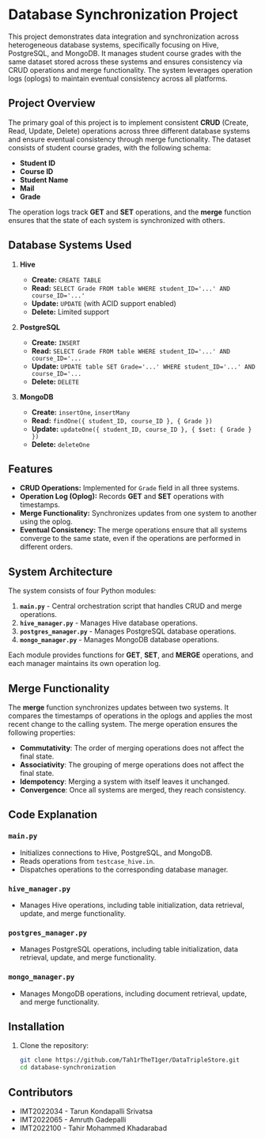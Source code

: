 # Database Synchronization Project

This project demonstrates data integration and synchronization across heterogeneous database systems, specifically focusing on Hive, PostgreSQL, and MongoDB. It manages student course grades with the same dataset stored across these systems and ensures consistency via CRUD operations and merge functionality. The system leverages operation logs (oplogs) to maintain eventual consistency across all platforms.

## Project Overview

The primary goal of this project is to implement consistent **CRUD** (Create, Read, Update, Delete) operations across three different database systems and ensure eventual consistency through merge functionality. The dataset consists of student course grades, with the following schema:

- **Student ID**
- **Course ID**
- **Student Name**
- **Mail**
- **Grade**

The operation logs track **GET** and **SET** operations, and the **merge** function ensures that the state of each system is synchronized with others.

## Database Systems Used

1. **Hive**
   - **Create:** `CREATE TABLE`
   - **Read:** `SELECT Grade FROM table WHERE student_ID='...' AND course_ID='...'`
   - **Update:** `UPDATE` (with ACID support enabled)
   - **Delete:** Limited support

2. **PostgreSQL**
   - **Create:** `INSERT`
   - **Read:** `SELECT Grade FROM table WHERE student_ID='...' AND course_ID='...`
   - **Update:** `UPDATE table SET Grade='...' WHERE student_ID='...' AND course_ID='...`
   - **Delete:** `DELETE`

3. **MongoDB**
   - **Create:** `insertOne`, `insertMany`
   - **Read:** `findOne({ student_ID, course_ID }, { Grade })`
   - **Update:** `updateOne({ student_ID, course_ID }, { $set: { Grade } })`
   - **Delete:** `deleteOne`

## Features

- **CRUD Operations:** Implemented for `Grade` field in all three systems.
- **Operation Log (Oplog):** Records **GET** and **SET** operations with timestamps.
- **Merge Functionality:** Synchronizes updates from one system to another using the oplog.
- **Eventual Consistency:** The merge operations ensure that all systems converge to the same state, even if the operations are performed in different orders.

## System Architecture

The system consists of four Python modules:

1. **`main.py`** - Central orchestration script that handles CRUD and merge operations.
2. **`hive_manager.py`** - Manages Hive database operations.
3. **`postgres_manager.py`** - Manages PostgreSQL database operations.
4. **`mongo_manager.py`** - Manages MongoDB database operations.

Each module provides functions for **GET**, **SET**, and **MERGE** operations, and each manager maintains its own operation log.

## Merge Functionality

The **merge** function synchronizes updates between two systems. It compares the timestamps of operations in the oplogs and applies the most recent change to the calling system. The merge operation ensures the following properties:

- **Commutativity**: The order of merging operations does not affect the final state.
- **Associativity**: The grouping of merge operations does not affect the final state.
- **Idempotency**: Merging a system with itself leaves it unchanged.
- **Convergence**: Once all systems are merged, they reach consistency.

## Code Explanation

### `main.py`
- Initializes connections to Hive, PostgreSQL, and MongoDB.
- Reads operations from `testcase_hive.in`.
- Dispatches operations to the corresponding database manager.

### `hive_manager.py`
- Manages Hive operations, including table initialization, data retrieval, update, and merge functionality.

### `postgres_manager.py`
- Manages PostgreSQL operations, including table initialization, data retrieval, update, and merge functionality.

### `mongo_manager.py`
- Manages MongoDB operations, including document retrieval, update, and merge functionality.

## Installation

1. Clone the repository:

   ```bash
   git clone https://github.com/Tah1rTheT1ger/DataTripleStore.git
   cd database-synchronization

## Contributors

- IMT2022034 - Tarun Kondapalli Srivatsa  
- IMT2022065 - Amruth Gadepalli  
- IMT2022100 - Tahir Mohammed Khadarabad
